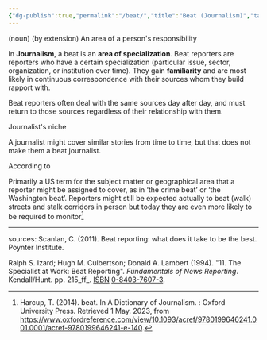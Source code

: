 ```yaml
---
{"dg-publish":true,"permalink":"/beat/","title":"Beat (Journalism)","tags":["journalism","glossary"],"created":"2023-04-20","updated":""}
---
```



(noun) 
(by extension) An area of a person's responsibility 

In **Journalism**, a beat is an **area of specialization**. Beat reporters are reporters who have a certain specialization (particular issue, sector, organization, or institution over time). They gain **familiarity** and are most likely in continuous correspondence with their sources whom they build rapport with. 

Beat reporters often deal with the same sources day after day, and must return to those sources regardless of their relationship with them. 

Journalist's niche 

A journalist might cover similar stories from time to time, but that does not make them a beat journalist. 


According to 

Primarily a US term for the subject matter or geographical area that a reporter might be assigned to cover, as in ‘the crime beat’ or ‘the Washington beat’. Reporters might still be expected actually to beat (walk) streets and stalk corridors in person but today they are even more likely to be required to monitor[^1]




---
 
sources: 
Scanlan, C. (2011). Beat reporting: what does it take to be the best. Poynter Institute.

Ralph S. Izard; Hugh M. Culbertson; Donald A. Lambert (1994). "11. The Specialist at Work: Beat Reporting". _Fundamentals of News Reporting_. Kendall/Hunt. pp. 215_ff_. [ISBN](https://en.wikipedia.org/wiki/ISBN_(identifier) "ISBN (identifier)") [0-8403-7607-3](https://en.wikipedia.org/wiki/Special:BookSources/0-8403-7607-3 "Special:BookSources/0-8403-7607-3").

[^1]:Harcup, T. (2014). beat. In A Dictionary of Journalism. : Oxford University Press. Retrieved 1 May. 2023, from https://www.oxfordreference.com/view/10.1093/acref/9780199646241.001.0001/acref-9780199646241-e-140.
